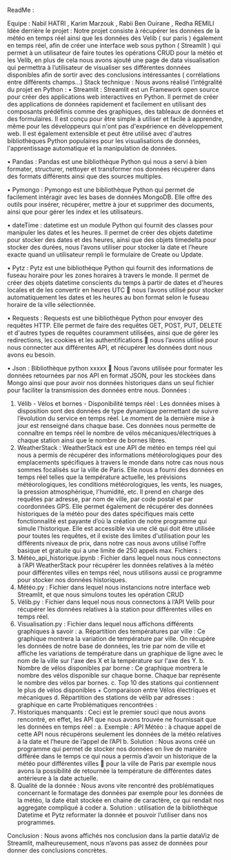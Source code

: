 ReadMe :

Equipe : 
Nabil HATRI , Karim Marzouk , Rabii Ben Ouirane , Redha REMILI
Idée derrière le projet :
Notre projet consiste à récupérer les données de la météo en temps réel ainsi que les données des Velib ( sur paris ) également en temps réel, afin de créer une interface web sous python ( Streamlit ) qui permet à un utilisateur de faire toutes les opérations CRUD pour la météo et les Velib, en plus de cela nous avons ajouté une page de data visualisation qui permettra à l’utilisateur de visualiser ses différentes données disponibles afin de sortir avec des conclusions intéressantes ( corrélations entre différents champs…)
Stack technique :
Nous avons réalisé l’intégralité du projet en Python :
•	Streamlit : Streamlit est un Framework open source pour créer des applications web interactives en Python. Il permet de créer des applications de données rapidement et facilement en utilisant des composants prédéfinis comme des graphiques, des tableaux de données et des formulaires. Il est conçu pour être simple à utiliser et facile à apprendre, même pour les développeurs qui n'ont pas d'expérience en développement web. Il est également extensible et peut être utilisé avec d'autres bibliothèques Python populaires pour les visualisations de données, l'apprentissage automatique et la manipulation de données.

•	Pandas : Pandas est une bibliothèque Python qui nous a servi à bien formater, structurer, nettoyer et transformer nos données récupérer dans des formats différents ainsi que des sources multiples.

•	Pymongo : Pymongo est une bibliothèque Python qui permet de facilement intéragir avec les bases de données MongoDB. Elle offre des outils pour insérer, récupérer, mettre à jour et supprimer des documents, ainsi que pour gérer les index et les utilisateurs.

•	dateTime : datetime est un module Python qui fournit des classes pour manipuler les dates et les heures. Il permet de créer des objets datetime pour stocker des dates et des heures, ainsi que des objets timedelta pour stocker des durées, nous l’avons utiliser pour stocker la date et l’heure exacte quand un utilisateur rempli le formulaire de Create ou Update.

•	Pytz : Pytz est une bibliothèque Python qui fournit des informations de fuseau horaire pour les zones horaires à travers le monde. Il permet de créer des objets datetime conscients du temps à partir de dates et d'heures locales et de les convertir en heures UTC  nous l’avons utilisé pour stocker automatiquement les dates et les heures au bon format selon le fuseau horaire de la ville sélectionnée.

•	Requests : Requests est une bibliothèque Python pour envoyer des requêtes HTTP. Elle permet de faire des requêtes GET, POST, PUT, DELETE et d'autres types de requêtes couramment utilisées, ainsi que de gérer les redirections, les cookies et les authentifications  nous l’avons utilisé pour nous connecter aux différentes API, et récupérer les données dont nous avons eu besoin.

•	Json : Bibliothèque python xxxxx  Nous l’avons utilisée pour formater les données retournées par nos API en format JSON, pour les stockées dans Mongo ainsi que pour avoir nos données historiques dans un seul fichier pour faciliter la transmission des données entre nous.
Données :
1.	Vélib - Vélos et bornes - Disponibilité temps réel : Les données mises à disposition sont des données de type dynamique permettant de suivre l’évolution du service en temps réel. Le moment de la dernière mise à jour est renseigné dans chaque base.
Ces données nous permette de connaître en temps réel le nombre de vélos mécaniques/électriques à chaque station ainsi que le nombre de bornes libres.
2.	WeatherStack : WeatherStack est une API de météo en temps réel qui nous a permis de récupérer des informations météorologiques pour des emplacements spécifiques à travers le monde dans notre cas nous nous sommes focalisés sur la ville de Paris. Elle nous a fourni des données en temps réel telles que la température actuelle, les prévisions météorologiques, les conditions météorologiques, les vents, les nuages, la pression atmosphérique, l'humidité, etc. Il prend en charge des requêtes par adresse, par nom de ville, par code postal et par coordonnées GPS. Elle permet également de récupérer des données historiques de la météo pour des dates spécifiques mais cette fonctionnalité est payante d’où la création de notre programme qui simule l’historique. Elle est accessible via une clé qui doit être utilisée pour toutes les requêtes, et il existe des limites d'utilisation pour les différents niveaux de prix, dans notre cas nous avons utilisé l’offre basique et gratuite qui a une limite de 250 appels max.
Fichiers :
1.	Météo_api_historique.ipynb : Fichier dans lequel nous nous connectons à l’API WeatherStack pour récupérer les données relatives à la météo pour différentes villes en temps réel, nous utilisons aussi ce programme pour stocker nos données historiques.
2.	Météo.py : Fichier dans lequel nous instancions notre interface web Streamlit, et que nous simulons toutes les opération CRUD
3.	Vélib.py : Fichier dans lequel nous nous connectons à l’API Velib pour récupérer les données relatives à la station pour différentes villes en temps réel.
4.	Visualisation.py : Fichier dans lequel nous affichons différents graphiques à savoir :
  a.	Répartition des températures par ville : Ce graphique montrera la variation de température par ville. On récupère les données de notre base de données, les trie par nom de ville et affiche les variations de température dans un graphique de ligne avec le nom de la ville sur l'axe des X et la température sur l'axe des Y. 
  b.	Nombre de vélos disponibles par borne : Ce graphique montrera le nombre des vélos disponible sur chaque borne. Chaque bar représente le nombre des vélos par bornes.
  c.	Top 10 des stations qui contiennent le plus de vélos disponibles + Comparaison entre Vélos électriques et mécaniques
  d.	Répartition des stations de vélib par adresses : graphique en carte
  Problématiques rencontrées :
  1.	Historiques manquants : Ceci est le premier souci que nous avons rencontré, en effet, les API que nous avons trouvée ne fournissait que les données en temps réel : 
  a.	Exemple : API Météo : à chaque appel de cette API nous récupérons seulement les données de la météo relatives à la date et l’heure de l’appel de l’API
  b.	Solution : Nous avons créé un programme qui permet de stocker nos données en live de manière différée dans le temps ce qui nous a permis d’avoir un historique de la météo pour différentes villes  pour la ville de Paris par exemple nous avons la possibilité de retournée la température de différentes dates antérieure à la date actuelle.
  2.	Qualité de la donnée : Nous avons vite rencontré des problématiques concernant le formatage des données par exemple pour les données de la météo, la date était stockée en chaine de caractère, ce qui rendait nos aggregate compliqué à coder
  a.	Solution : utilisation de la bibliothèque Datetime et Pytz reformater la donnée et pouvoir l’utiliser dans nos programmes.

Conclusion : 
Nous avons affichés nos conclusion dans la partie dataViz de Streamlit, malheureusement, nous n’avons pas assez de données pour donner des conclusions concrètes.
